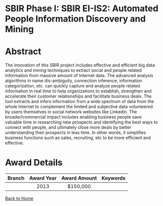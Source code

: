 
SBIR Phase I: SBIR EI-IS2: Automated People Information Discovery and Mining
============================================================================

# Abstract


The innovation of this SBIR project includes effective and efficient big data analytics and mining techniques to extract social and people related information from massive amount of Internet data. The advanced analysis algorithms in name dis-ambiguity, connection inference, information categorization, etc. can quickly capture and analyze people related information in real time to help organizations to establish, strengthen and accelerate their customer relationships and facilitate business deals. The tool extracts and infers information from a wide spectrum of data from the whole Internet to complement the limited and subjective data volunteered by users themselves in social network websites like Linkedin. The broader/commercial impact includes enabling business people save valuable time in researching new prospects and identifying the best ways to connect with people, and ultimately close more deals by better understanding their prospects in less time. In other words, it simplifies business functions such as sales, recruiting, etc to be more efficient and effective.  

# Award Details

|Branch|Award Year|Award Amount|Keywords|
| :---: | :---: | :---: | :---: |
||2013|$150,000||
  
  


[Back to Home](https://github.com/chrischow/dod_sbir_awards/Reports/JT/#146)